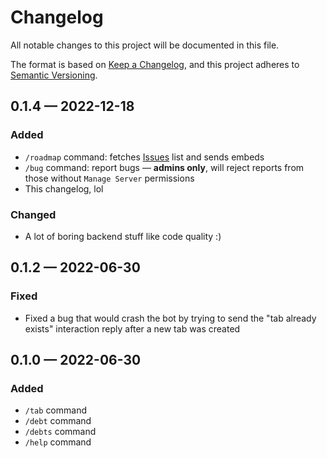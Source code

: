 # Changelog

All notable changes to this project will be documented in this file.

The format is based on [Keep a Changelog](https://keepachangelog.com/en/1.1.0/),
and this project adheres to [Semantic Versioning](https://semver.org/spec/v2.0.0.html).

## 0.1.4 — 2022-12-18

### Added

- `/roadmap` command: fetches [Issues](https://github.com/edwardshturman/receipt-bot/issues) list and sends embeds
- `/bug` command: report bugs — **admins only**, will reject reports from those without `Manage Server` permissions
- This changelog, lol

### Changed

- A lot of boring backend stuff like code quality :)

## 0.1.2 — 2022-06-30

### Fixed

- Fixed a bug that would crash the bot by trying to send the "tab already exists" interaction reply after a new tab was created

## 0.1.0 — 2022-06-30

### Added

- `/tab` command
- `/debt` command
- `/debts` command
- `/help` command

